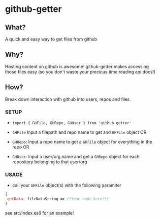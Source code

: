 # github-getter

## What?

A quick and easy way to get files from github

## Why?

Hosting content on github is awesome! github-getter makes accessing those files easy (so you don't waste your precious time reading api docs!)

## How?

Break down interaction with github into users, repos and files.

### SETUP

 * `import { GHFile, GHRepo, GHUser } from 'github-getter'`

 * `GHFile` Input a filepath and repo name to get and `GHFile` object OR
 * `GHRepo`: Input a repo name to get a `GHFile` object for everything in the repo OR
 * `GHUser`: Input a user/org name and get a `GHRepo` object for each repository belonging to that user/org
 
### USAGE

 * call your `GHFile` object(s) with the following paramiter
 
 ```javascript
 {
  getData: fileDataString => /*Your code here!*/
 }
 ```
 see src/index.es6 for an example!
 
 
